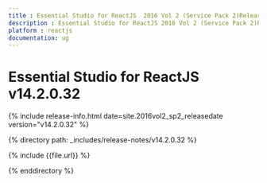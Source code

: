```yaml
---
title : Essential Studio for ReactJS  2016 Vol 2 (Service Pack 2)Release Notes
description : Essential Studio for ReactJS 2016 Vol 2 (Service Pack 2)Release Notes
platform : reactjs
documentation: ug
---
```


# Essential Studio for ReactJS v14.2.0.32

{% include release-info.html date=site.2016vol2_sp2_releasedate version="v14.2.0.32" %} 

{% directory path: _includes/release-notes/v14.2.0.32 %}

{% include {{file.url}} %}

{% enddirectory %}